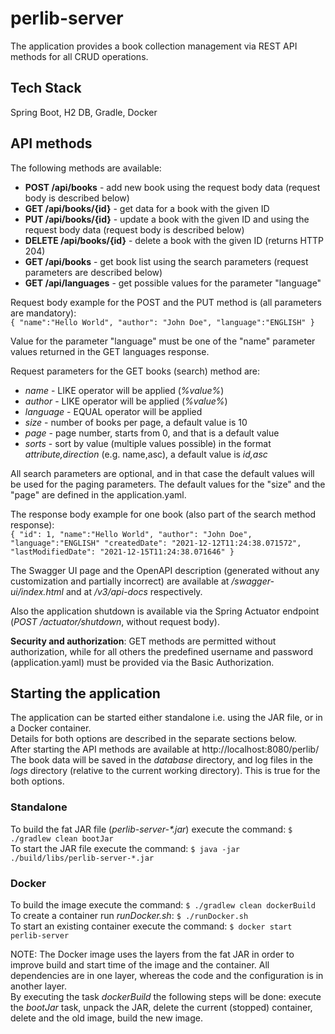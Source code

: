 # perlib-server

The application provides a book collection management via REST API methods for all CRUD operations.

## Tech Stack

Spring Boot, H2 DB, Gradle, Docker

## API methods

The following methods are available:

- __POST /api/books__ - add new book using the request body data (request body is described below)
- __GET /api/books/{id}__ - get data for a book with the given ID
- __PUT /api/books/{id}__ - update a book with the given ID and using the request body data (request body is described below)
- __DELETE /api/books/{id}__ - delete a book with the given ID (returns HTTP 204)
- __GET /api/books__ - get book list using the search parameters (request parameters are described below)
- __GET /api/languages__ - get possible values for the parameter "language"

Request body example for the POST and the PUT method is (all parameters are mandatory):  
`{
    "name":"Hello World",
    "author": "John Doe",
    "language":"ENGLISH"
}`

Value for the parameter "language" must be one of the "name" parameter values returned in the GET languages response.

Request parameters for the GET books (search) method are:
- _name_ - LIKE operator will be applied (_%value%_)
- _author_ - LIKE operator will be applied (_%value%_)
- _language_ - EQUAL operator will be applied
- _size_ - number of books per page, a default value is 10
- _page_ - page number, starts from 0, and that is a default value
- _sorts_ - sort by value (multiple values possible) in the format _attribute,direction_ (e.g. name,asc), a default value is _id,asc_

All search parameters are optional, and in that case the default values will be used for the paging parameters.
The default values for the "size" and the "page" are defined in the application.yaml.

The response body example for one book (also part of the search method response):  
`{
    "id": 1,
    "name":"Hello World",
    "author": "John Doe",
    "language":"ENGLISH"
    "createdDate": "2021-12-12T11:24:38.071572",
    "lastModifiedDate": "2021-12-15T11:24:38.071646"
}`

The Swagger UI page and the OpenAPI description (generated without any customization and partially incorrect) are available at _/swagger-ui/index.html_ and at _/v3/api-docs_ respectively.

Also the application shutdown is available via the Spring Actuator endpoint (_POST /actuator/shutdown_, without request body).

__Security and authorization__: GET methods are permitted without authorization, while for all others the predefined username and password (application.yaml) must be provided via the Basic Authorization.

## Starting the application

The application can be started either standalone i.e. using the JAR file, or in a Docker container.  
Details for both options are described in the separate sections below.  
After starting the API methods are available at http://localhost:8080/perlib/  
The book data will be saved in the _database_ directory, and log files in the _logs_ directory (relative to the current working directory).
This is true for the both options.

 ### Standalone

To build the fat JAR file (_perlib-server-*.jar_) execute the command:
`$ ./gradlew clean bootJar`  
To start the JAR file execute the command:
`$ java -jar ./build/libs/perlib-server-*.jar`

 ### Docker

To build the image execute the command:
`$ ./gradlew clean dockerBuild`  
To create a container run _runDocker.sh_:
`$ ./runDocker.sh`  
To start an existing container execute the command:
`$ docker start perlib-server`

NOTE: The Docker image uses the layers from the fat JAR in order to improve build and start time of the image and the container.
 All dependencies are in one layer, whereas the code and the configuration is in another layer.  
 By executing the task _dockerBuild_ the following steps will be done: execute the _bootJar_ task, unpack the JAR, 
 delete the current (stopped) container, delete and the old image, build the new image.